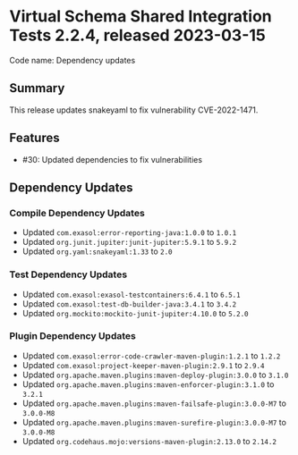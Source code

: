 # Virtual Schema Shared Integration Tests 2.2.4, released 2023-03-15

Code name: Dependency updates

## Summary

This release updates snakeyaml to fix vulnerability CVE-2022-1471.

## Features

* #30: Updated dependencies to fix vulnerabilities

## Dependency Updates

### Compile Dependency Updates

* Updated `com.exasol:error-reporting-java:1.0.0` to `1.0.1`
* Updated `org.junit.jupiter:junit-jupiter:5.9.1` to `5.9.2`
* Updated `org.yaml:snakeyaml:1.33` to `2.0`

### Test Dependency Updates

* Updated `com.exasol:exasol-testcontainers:6.4.1` to `6.5.1`
* Updated `com.exasol:test-db-builder-java:3.4.1` to `3.4.2`
* Updated `org.mockito:mockito-junit-jupiter:4.10.0` to `5.2.0`

### Plugin Dependency Updates

* Updated `com.exasol:error-code-crawler-maven-plugin:1.2.1` to `1.2.2`
* Updated `com.exasol:project-keeper-maven-plugin:2.9.1` to `2.9.4`
* Updated `org.apache.maven.plugins:maven-deploy-plugin:3.0.0` to `3.1.0`
* Updated `org.apache.maven.plugins:maven-enforcer-plugin:3.1.0` to `3.2.1`
* Updated `org.apache.maven.plugins:maven-failsafe-plugin:3.0.0-M7` to `3.0.0-M8`
* Updated `org.apache.maven.plugins:maven-surefire-plugin:3.0.0-M7` to `3.0.0-M8`
* Updated `org.codehaus.mojo:versions-maven-plugin:2.13.0` to `2.14.2`

